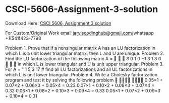 # CSCI-5606-Assignment-3-solution

Download Here: [CSCI 5606, Assignment 3 solution](https://jarviscodinghub.com/assignment/csci-5606-assignment-3-solution/)

For Custom/Original Work email jarviscodinghub@gmail.com/whatsapp +1(541)423-7793

Problem 1. Prove that if a nonsingular matrix A has an LU factorization in which L is a
unit lower triangular matrix, then L and U are unique.
Problem 2. Find the LU factorization of the following matrix
A =



3 0 1
0 −1 3
1 3 0



in which L is lower triangular and U is unit upper triangular.
Problem 3. For
A =
”
1 5
3 17 #
find all LU factorizations and all UL factorizations in which L is unit lower triangular.
Problem 4. Write a Cholesky factorization program and test it by solving the following
problem



0.05×1 + 0.07×2 + 0.06×3 + 0.05×4 = 0.23
0.07×1 + 0.10×2 + 0.08×3 + 0.07×4 = 0.32
0.06×1 + 0.08×2 + 0.10×3 + 0.09×4 = 0.33
0.05×1 + 0.07×2 + 0.09×3 + 0.10×4 = 0.31

